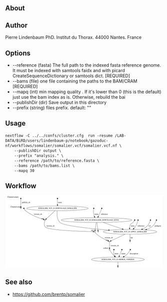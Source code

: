 
## About


## Author

Pierre Lindenbaum PhD. Institut du Thorax. 44000 Nantes. France

## Options

  * --reference (fasta) The full path to the indexed fasta reference genome. It must be indexed with samtools faidx and with picard CreateSequenceDictionary or samtools dict. [REQUIRED]
  * --bams (file) one file containing the paths to the BAM/CRAM [REQUIRED]
  * --mapq (int)  min mapping quality . If it's lower than 0 (this is the default) just use the bam index as is. Otherwise, rebuild the bai
  * --publishDir (dir) Save output in this directory
  * --prefix (string) files prefix. default: ""

## Usage

```
nextflow -C ../../confs/cluster.cfg  run -resume /LAB-DATA/BiRD/users/lindenbaum-p/notebook/gazoduc-nf/workflows/somalier/somalier.vcf/somalier.vcf.nf \
	--publishDir output \
	--prefix "analysis." \
	--reference /path/to/reference.fasta \
	--bams /path/to/bams.list \
	--mapq 30
```

## Workflow

![workflow](./workflow.svg)
  
## See also

* https://github.com/brentp/somalier


